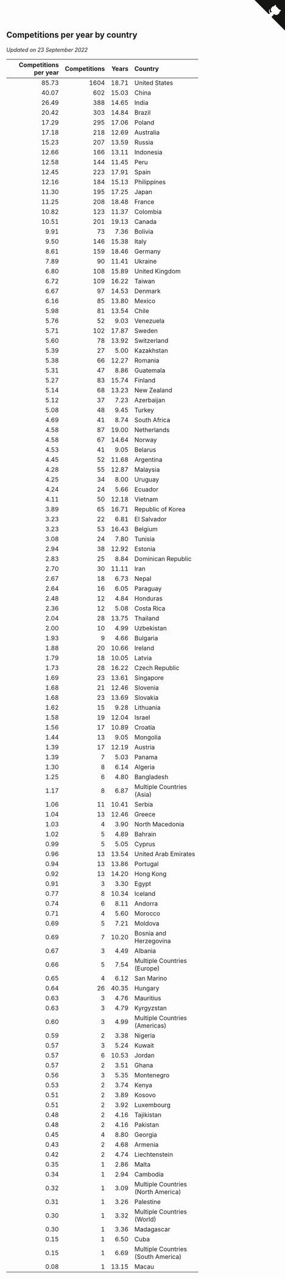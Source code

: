 ## Competitions per year by country

*Updated on 23 September 2022*

| Competitions per year | Competitions | Years | Country |
| ---: | ---: | ---: | :--- |
| 85.73 | 1604 | 18.71 | United States |
| 40.07 | 602 | 15.03 | China |
| 26.49 | 388 | 14.65 | India |
| 20.42 | 303 | 14.84 | Brazil |
| 17.29 | 295 | 17.06 | Poland |
| 17.18 | 218 | 12.69 | Australia |
| 15.23 | 207 | 13.59 | Russia |
| 12.66 | 166 | 13.11 | Indonesia |
| 12.58 | 144 | 11.45 | Peru |
| 12.45 | 223 | 17.91 | Spain |
| 12.16 | 184 | 15.13 | Philippines |
| 11.30 | 195 | 17.25 | Japan |
| 11.25 | 208 | 18.48 | France |
| 10.82 | 123 | 11.37 | Colombia |
| 10.51 | 201 | 19.13 | Canada |
| 9.91 | 73 | 7.36 | Bolivia |
| 9.50 | 146 | 15.38 | Italy |
| 8.61 | 159 | 18.46 | Germany |
| 7.89 | 90 | 11.41 | Ukraine |
| 6.80 | 108 | 15.89 | United Kingdom |
| 6.72 | 109 | 16.22 | Taiwan |
| 6.67 | 97 | 14.53 | Denmark |
| 6.16 | 85 | 13.80 | Mexico |
| 5.98 | 81 | 13.54 | Chile |
| 5.76 | 52 | 9.03 | Venezuela |
| 5.71 | 102 | 17.87 | Sweden |
| 5.60 | 78 | 13.92 | Switzerland |
| 5.39 | 27 | 5.00 | Kazakhstan |
| 5.38 | 66 | 12.27 | Romania |
| 5.31 | 47 | 8.86 | Guatemala |
| 5.27 | 83 | 15.74 | Finland |
| 5.14 | 68 | 13.23 | New Zealand |
| 5.12 | 37 | 7.23 | Azerbaijan |
| 5.08 | 48 | 9.45 | Turkey |
| 4.69 | 41 | 8.74 | South Africa |
| 4.58 | 87 | 19.00 | Netherlands |
| 4.58 | 67 | 14.64 | Norway |
| 4.53 | 41 | 9.05 | Belarus |
| 4.45 | 52 | 11.68 | Argentina |
| 4.28 | 55 | 12.87 | Malaysia |
| 4.25 | 34 | 8.00 | Uruguay |
| 4.24 | 24 | 5.66 | Ecuador |
| 4.11 | 50 | 12.18 | Vietnam |
| 3.89 | 65 | 16.71 | Republic of Korea |
| 3.23 | 22 | 6.81 | El Salvador |
| 3.23 | 53 | 16.43 | Belgium |
| 3.08 | 24 | 7.80 | Tunisia |
| 2.94 | 38 | 12.92 | Estonia |
| 2.83 | 25 | 8.84 | Dominican Republic |
| 2.70 | 30 | 11.11 | Iran |
| 2.67 | 18 | 6.73 | Nepal |
| 2.64 | 16 | 6.05 | Paraguay |
| 2.48 | 12 | 4.84 | Honduras |
| 2.36 | 12 | 5.08 | Costa Rica |
| 2.04 | 28 | 13.75 | Thailand |
| 2.00 | 10 | 4.99 | Uzbekistan |
| 1.93 | 9 | 4.66 | Bulgaria |
| 1.88 | 20 | 10.66 | Ireland |
| 1.79 | 18 | 10.05 | Latvia |
| 1.73 | 28 | 16.22 | Czech Republic |
| 1.69 | 23 | 13.61 | Singapore |
| 1.68 | 21 | 12.46 | Slovenia |
| 1.68 | 23 | 13.69 | Slovakia |
| 1.62 | 15 | 9.28 | Lithuania |
| 1.58 | 19 | 12.04 | Israel |
| 1.56 | 17 | 10.89 | Croatia |
| 1.44 | 13 | 9.05 | Mongolia |
| 1.39 | 17 | 12.19 | Austria |
| 1.39 | 7 | 5.03 | Panama |
| 1.30 | 8 | 6.14 | Algeria |
| 1.25 | 6 | 4.80 | Bangladesh |
| 1.17 | 8 | 6.87 | Multiple Countries (Asia) |
| 1.06 | 11 | 10.41 | Serbia |
| 1.04 | 13 | 12.46 | Greece |
| 1.03 | 4 | 3.90 | North Macedonia |
| 1.02 | 5 | 4.89 | Bahrain |
| 0.99 | 5 | 5.05 | Cyprus |
| 0.96 | 13 | 13.54 | United Arab Emirates |
| 0.94 | 13 | 13.86 | Portugal |
| 0.92 | 13 | 14.20 | Hong Kong |
| 0.91 | 3 | 3.30 | Egypt |
| 0.77 | 8 | 10.34 | Iceland |
| 0.74 | 6 | 8.11 | Andorra |
| 0.71 | 4 | 5.60 | Morocco |
| 0.69 | 5 | 7.21 | Moldova |
| 0.69 | 7 | 10.20 | Bosnia and Herzegovina |
| 0.67 | 3 | 4.49 | Albania |
| 0.66 | 5 | 7.54 | Multiple Countries (Europe) |
| 0.65 | 4 | 6.12 | San Marino |
| 0.64 | 26 | 40.35 | Hungary |
| 0.63 | 3 | 4.76 | Mauritius |
| 0.63 | 3 | 4.79 | Kyrgyzstan |
| 0.60 | 3 | 4.99 | Multiple Countries (Americas) |
| 0.59 | 2 | 3.38 | Nigeria |
| 0.57 | 3 | 5.24 | Kuwait |
| 0.57 | 6 | 10.53 | Jordan |
| 0.57 | 2 | 3.51 | Ghana |
| 0.56 | 3 | 5.35 | Montenegro |
| 0.53 | 2 | 3.74 | Kenya |
| 0.51 | 2 | 3.89 | Kosovo |
| 0.51 | 2 | 3.92 | Luxembourg |
| 0.48 | 2 | 4.16 | Tajikistan |
| 0.48 | 2 | 4.16 | Pakistan |
| 0.45 | 4 | 8.80 | Georgia |
| 0.43 | 2 | 4.68 | Armenia |
| 0.42 | 2 | 4.74 | Liechtenstein |
| 0.35 | 1 | 2.86 | Malta |
| 0.34 | 1 | 2.94 | Cambodia |
| 0.32 | 1 | 3.09 | Multiple Countries (North America) |
| 0.31 | 1 | 3.26 | Palestine |
| 0.30 | 1 | 3.32 | Multiple Countries (World) |
| 0.30 | 1 | 3.36 | Madagascar |
| 0.15 | 1 | 6.50 | Cuba |
| 0.15 | 1 | 6.69 | Multiple Countries (South America) |
| 0.08 | 1 | 13.15 | Macau |


<a href="https://github.com/jonatanklosko/wca_statistics" class="github-corner" aria-label="View source on Github"><svg width="80" height="80" viewBox="0 0 250 250" style="fill:#151513; color:#fff; position: absolute; top: 0; border: 0; right: 0;" aria-hidden="true"><path d="M0,0 L115,115 L130,115 L142,142 L250,250 L250,0 Z"></path><path d="M128.3,109.0 C113.8,99.7 119.0,89.6 119.0,89.6 C122.0,82.7 120.5,78.6 120.5,78.6 C119.2,72.0 123.4,76.3 123.4,76.3 C127.3,80.9 125.5,87.3 125.5,87.3 C122.9,97.6 130.6,101.9 134.4,103.2" fill="currentColor" style="transform-origin: 130px 106px;" class="octo-arm"></path><path d="M115.0,115.0 C114.9,115.1 118.7,116.5 119.8,115.4 L133.7,101.6 C136.9,99.2 139.9,98.4 142.2,98.6 C133.8,88.0 127.5,74.4 143.8,58.0 C148.5,53.4 154.0,51.2 159.7,51.0 C160.3,49.4 163.2,43.6 171.4,40.1 C171.4,40.1 176.1,42.5 178.8,56.2 C183.1,58.6 187.2,61.8 190.9,65.4 C194.5,69.0 197.7,73.2 200.1,77.6 C213.8,80.2 216.3,84.9 216.3,84.9 C212.7,93.1 206.9,96.0 205.4,96.6 C205.1,102.4 203.0,107.8 198.3,112.5 C181.9,128.9 168.3,122.5 157.7,114.1 C157.9,116.9 156.7,120.9 152.7,124.9 L141.0,136.5 C139.8,137.7 141.6,141.9 141.8,141.8 Z" fill="currentColor" class="octo-body"></path></svg></a><style>.github-corner:hover .octo-arm{animation:octocat-wave 560ms ease-in-out}@keyframes octocat-wave{0%,100%{transform:rotate(0)}20%,60%{transform:rotate(-25deg)}40%,80%{transform:rotate(10deg)}}@media (max-width:500px){.github-corner:hover .octo-arm{animation:none}.github-corner .octo-arm{animation:octocat-wave 560ms ease-in-out}}</style>
